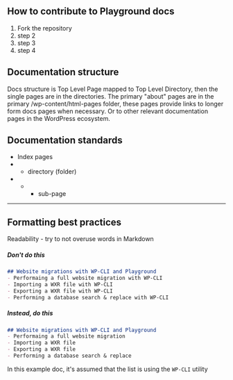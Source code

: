 ## How to contribute to Playground docs
1. Fork the repository 
2. step 2
3. step 3
4. step 4

## Documentation structure
Docs structure is Top Level Page mapped to Top Level Directory, then the single pages are in the directories. The primary "about" pages are in the primary /wp-content/html-pages folder, these pages provide links to longer form docs pages when necessary. Or to other relevant documentation pages in the WordPress ecosystem.

## Documentation standards
- Index pages
- - directory (folder)
- - - sub-page

---

## Formatting best practices
Readability - try to not overuse words in Markdown
##### Don't do this
```markdown
## Website migrations with WP-CLI and Playground
- Performaing a full website migration with WP-CLI
- Importing a WXR file with WP-CLI
- Exporting a WXR file with WP-CLI
- Performing a database search & replace with WP-CLI
```
##### Instead, do this
```markdown
## Website migrations with WP-CLI and Playground
- Performaing a full website migration
- Importing a WXR file
- Exporting a WXR file
- Performing a database search & replace
```

In this example doc, it's assumed that the list is using the `WP-CLI` utility